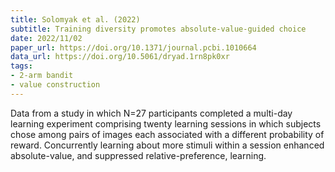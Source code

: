 ```yaml
---
title: Solomyak et al. (2022)
subtitle: Training diversity promotes absolute-value-guided choice
date: 2022/11/02
paper_url: https://doi.org/10.1371/journal.pcbi.1010664
data_url: https://doi.org/10.5061/dryad.1rn8pk0xr
tags:
- 2-arm bandit
- value construction
---
```


Data from a study in which N=27 participants completed a multi-day learning experiment comprising twenty learning sessions in which subjects chose among pairs of images each associated with a different probability of reward. Concurrently learning about more stimuli within a session enhanced absolute-value, and suppressed relative-preference, learning.
